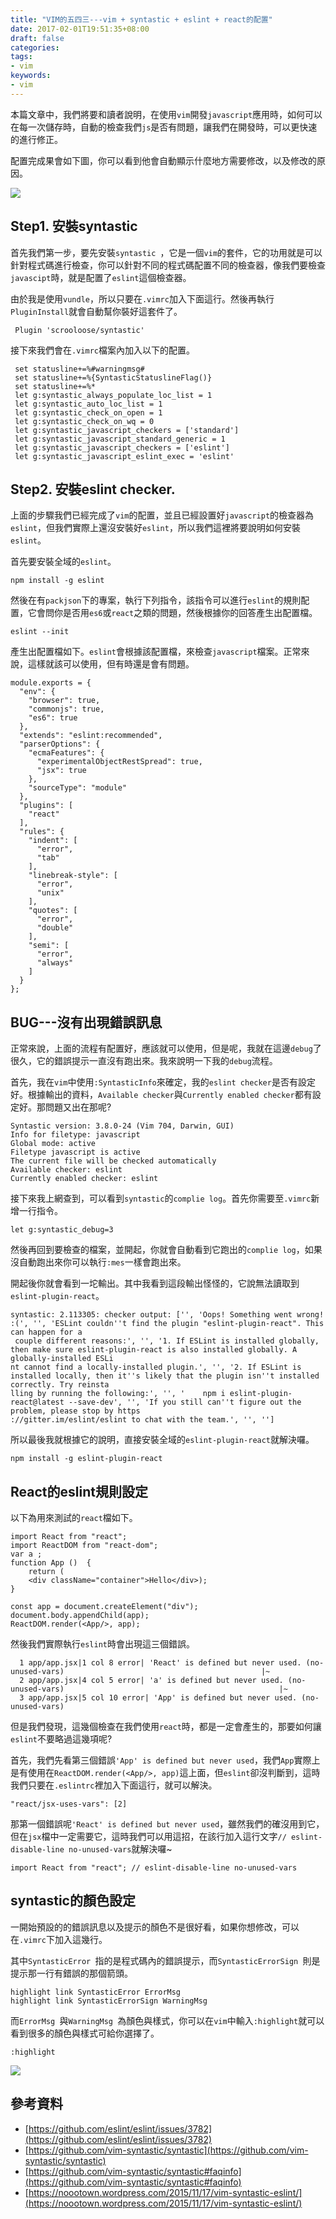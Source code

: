 ```yaml
---
title: "VIM的五四三---vim + syntastic + eslint + react的配置"
date: 2017-02-01T19:51:35+08:00
draft: false
categories:
tags:
- vim 
keywords:
- vim 
---
```


本篇文章中，我們將要和讀者說明，在使用`vim`開發`javascript`應用時，如何可以在每一次儲存時，自動的檢查我們`js`是否有問題，讓我們在開發時，可以更快速的進行修正。

配置完成果會如下圖，你可以看到他會自動顯示什麼地方需要修改，以及修改的原因。

![](http://yixiang8780.com/outImg/20170221-1.png)

## Step1. 安裝syntastic
首先我們第一步，要先安裝`syntastic `，它是一個`vim`的套件，它的功用就是可以針對程式碼進行檢查，你可以針對不同的程式碼配置不同的檢查器，像我們要檢查`javascipt`時，就是配置了`eslint`這個檢查器。

由於我是使用`vundle`，所以只要在`.vimrc`加入下面這行。然後再執行`PluginInstall`就會自動幫你裝好這套件了。

```
 Plugin 'scrooloose/syntastic'
```

接下來我們會在`.vimrc`檔案內加入以下的配置。

```
 set statusline+=%#warningmsg#
 set statusline+=%{SyntasticStatuslineFlag()}
 set statusline+=%*
 let g:syntastic_always_populate_loc_list = 1
 let g:syntastic_auto_loc_list = 1
 let g:syntastic_check_on_open = 1
 let g:syntastic_check_on_wq = 0
 let g:syntastic_javascript_checkers = ['standard']
 let g:syntastic_javascript_standard_generic = 1
 let g:syntastic_javascript_checkers = ['eslint']
 let g:syntastic_javascript_eslint_exec = 'eslint'
```
## Step2. 安裝eslint checker.
上面的步驟我們已經完成了`vim`的配置，並且已經設置好`javascript`的檢查器為`eslint`，但我們實際上還沒安裝好`eslint`，所以我們這裡將要說明如何安裝`eslint`。

首先要安裝全域的`eslint`。

```
npm install -g eslint
```

然後在有`packjson`下的專案，執行下列指令，該指令可以進行`eslint`的規則配置，它會問你是否用`es6`或`react`之類的問題，然後根據你的回答產生出配置檔。

```
eslint --init
```
產生出配置檔如下。`eslint`會根據該配置檔，來檢查`javascript`檔案。正常來說，這樣就該可以使用，但有時還是會有問題。

```
module.exports = {
  "env": {
    "browser": true,
    "commonjs": true,
    "es6": true
  },
  "extends": "eslint:recommended",
  "parserOptions": {
    "ecmaFeatures": {
      "experimentalObjectRestSpread": true,
      "jsx": true
    },
    "sourceType": "module"
  },
  "plugins": [
    "react"
  ],
  "rules": {
    "indent": [
      "error",
      "tab"
    ],
    "linebreak-style": [
      "error",
      "unix"
    ],
    "quotes": [
      "error",
      "double"
    ],
    "semi": [
      "error",
      "always"
    ]
  }
};

```

## BUG---沒有出現錯誤訊息
正常來說，上面的流程有配置好，應該就可以使用，但是呢，我就在這邊`debug`了很久，它的錯誤提示一直沒有跑出來。我來說明一下我的`debug`流程。

首先，我在`vim`中使用`:SyntasticInfo`來確定，我的`eslint checker`是否有設定好。根據輸出的資料，`Available checker`與`Currently enabled checker`都有設定好。那問題又出在那呢?

```
Syntastic version: 3.8.0-24 (Vim 704, Darwin, GUI)
Info for filetype: javascript
Global mode: active
Filetype javascript is active
The current file will be checked automatically
Available checker: eslint
Currently enabled checker: eslint
```
接下來我上網查到，可以看到`syntastic`的`complie log`。首先你需要至`.vimrc`新增一行指令。

```
let g:syntastic_debug=3
```
然後再回到要檢查的檔案，並開起，你就會自動看到它跑出的`complie log`，如果沒自動跑出來你可以執行`:mes`一樣會跑出來。

開起後你就會看到一坨輸出。其中我看到這段輸出怪怪的，它說無法讀取到`eslint-plugin-react`。

```
syntastic: 2.113305: checker output: ['', 'Oops! Something went wrong! :(', '', 'ESLint couldn''t find the plugin "eslint-plugin-react". This can happen for a
 couple different reasons:', '', '1. If ESLint is installed globally, then make sure eslint-plugin-react is also installed globally. A globally-installed ESLi
nt cannot find a locally-installed plugin.', '', '2. If ESLint is installed locally, then it''s likely that the plugin isn''t installed correctly. Try reinsta
lling by running the following:', '', '    npm i eslint-plugin-react@latest --save-dev', '', 'If you still can''t figure out the problem, please stop by https
://gitter.im/eslint/eslint to chat with the team.', '', '']
```
所以最後我就根據它的說明，直接安裝全域的`eslint-plugin-react`就解決囉。

```
npm install -g eslint-plugin-react
```

## React的eslint規則設定

以下為用來測試的`react`檔如下。

```
import React from "react"; 
import ReactDOM from "react-dom";
var a ;
function App ()  {
	return (
    <div className="container">Hello</div>);
}

const app = document.createElement("div");
document.body.appendChild(app);
ReactDOM.render(<App/>, app);

```
然後我們實際執行`eslint`時會出現這三個錯誤。

```
  1 app/app.jsx|1 col 8 error| 'React' is defined but never used. (no-unused-vars)                                            |~
  2 app/app.jsx|4 col 5 error| 'a' is defined but never used. (no-unused-vars)                                                |~
  3 app/app.jsx|5 col 10 error| 'App' is defined but never used. (no-unused-vars)

```
但是我們發現，這幾個檢查在我們使用`react`時，都是一定會產生的，那要如何讓`eslint`不要略過這幾項呢?

首先，我們先看第三個錯誤`'App' is defined but never used`，我們`App`實際上是有使用在`ReactDOM.render(<App/>, app)`這上面，但`eslint`卻沒判斷到，這時我們只要在`.eslintrc`裡加入下面這行，就可以解決。

```
"react/jsx-uses-vars": [2]
```
那第一個錯誤呢`'React' is defined but never used`，雖然我們的確沒用到它，但在`jsx`檔中一定需要它，這時我們可以用這招，在該行加入這行文字`// eslint-disable-line no-unused-vars`就解決囉~

```
import React from "react"; // eslint-disable-line no-unused-vars
```

## syntastic的顏色設定
一開始預設的的錯誤訊息以及提示的顏色不是很好看，如果你想修改，可以在`.vimrc`下加入這幾行。

其中`SyntasticError `指的是程式碼內的錯誤提示，而`SyntasticErrorSign `則是提示那一行有錯誤的那個箭頭。

```
highlight link SyntasticError ErrorMsg
highlight link SyntasticErrorSign WarningMsg
```
而`ErrorMsg `與`WarningMsg `為顏色與樣式，你可以在`vim`中輸入`:highlight`就可以看到很多的顏色與樣式可給你選擇了。

```
:highlight
```

![](http://yixiang8780.com/outImg/20170221-2.png)

## 參考資料
* [https://github.com/eslint/eslint/issues/3782](https://github.com/eslint/eslint/issues/3782)
* [https://github.com/vim-syntastic/syntastic](https://github.com/vim-syntastic/syntastic)
* [https://github.com/vim-syntastic/syntastic#faqinfo](https://github.com/vim-syntastic/syntastic#faqinfo)
* [https://noootown.wordpress.com/2015/11/17/vim-syntastic-eslint/](https://noootown.wordpress.com/2015/11/17/vim-syntastic-eslint/)
